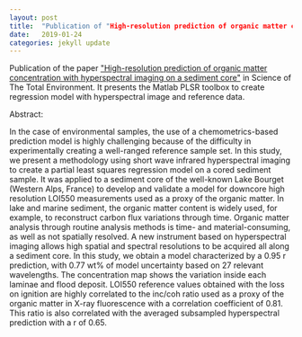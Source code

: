 ```yaml
---
layout: post
title:  "Publication of "High-resolution prediction of organic matter concentration with hyperspectral imaging on a sediment core""
date:   2019-01-24
categories: jekyll update
---
```


Publication of the paper <a href="https://www.sciencedirect.com/science/article/pii/S0048969719303699">"High-resolution prediction of organic matter concentration with hyperspectral imaging on a sediment core"</a> in Science of The Total Environment. It presents the Matlab PLSR toolbox to create regression model with hyperspectral image and reference data.

Abstract:

In the case of environmental samples, the use of a chemometrics-based prediction model is highly challenging because of the difficulty in experimentally creating a well-ranged reference sample set. In this study, we present a methodology using short wave infrared hyperspectral imaging to create a partial least squares regression model on a cored sediment sample. It was applied to a sediment core of the well-known Lake Bourget (Western Alps, France) to develop and validate a model for downcore high resolution LOI550 measurements used as a proxy of the organic matter. In lake and marine sediment, the organic matter content is widely used, for example, to reconstruct carbon flux variations through time. Organic matter analysis through routine analysis methods is time- and material-consuming, as well as not spatially resolved. A new instrument based on hyperspectral imaging allows high spatial and spectral resolutions to be acquired all along a sediment core. In this study, we obtain a model characterized by a 0.95 r prediction, with 0.77 wt% of model uncertainty based on 27 relevant wavelengths. The concentration map shows the variation inside each laminae and flood deposit. LOI550 reference values obtained with the loss on ignition are highly correlated to the inc/coh ratio used as a proxy of the organic matter in X-ray fluorescence with a correlation coefficient of 0.81. This ratio is also correlated with the averaged subsampled hyperspectral prediction with a r of 0.65.

